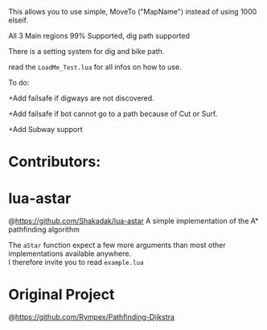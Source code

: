 This allows you to use simple, MoveTo ("MapName") instead of using 1000 elseif.

All 3 Main regions 99% Supported, dig path supported

There is a setting system for dig and bike path.

read the `LoadMe_Test.lua` for all infos on how to use.

To do:

+Add failsafe if digways are not discovered.

+Add failsafe if bot cannot go to a path because of Cut or Surf.

+Add Subway support

# Contributors:

# lua-astar
@https://github.com/Shakadak/lua-astar
A simple implementation of the A* pathfinding algorithm

The `aStar` function expect a few more arguments than most other implementations available anywhere.  
I therefore invite you to read `example.lua`

# Original Project
@https://github.com/Rympex/Pathfinding-Dijkstra
